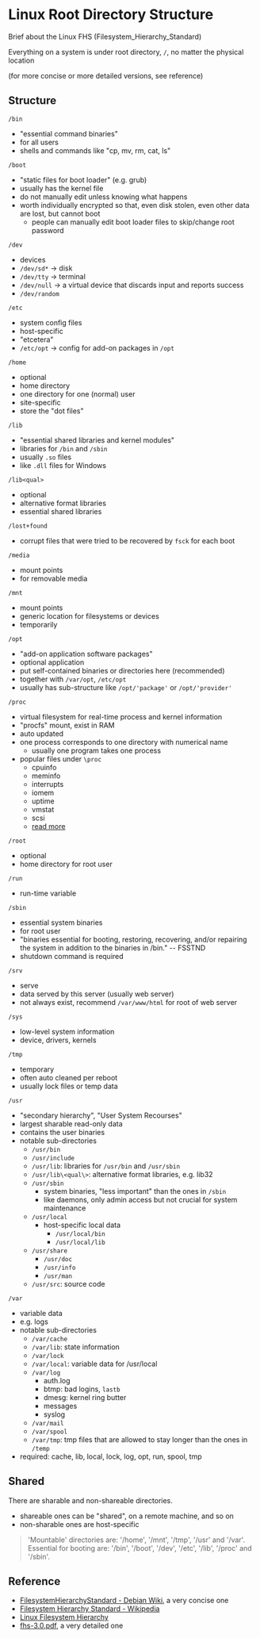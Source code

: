 # Linux Root Directory Structure

Brief about the Linux FHS (Filesystem_Hierarchy_Standard)

Everything on a system is under root directory, `/`, no matter the physical location

(for more concise or more detailed versions, see reference)

## Structure

`/bin`

* "essential command binaries"
* for all users
* shells and commands like "cp, mv, rm, cat, ls"

`/boot`

* "static files for boot loader" (e.g. grub)
* usually has the kernel file
* do not manually edit unless knowing what happens
* worth individually encrypted so that, even disk stolen, even other data are lost, but cannot boot
  * people can manually edit boot loader files to skip/change root password

`/dev`

* devices
* `/dev/sd*` -> disk
* `/dev/tty` -> terminal
* `/dev/null` -> a virtual device that discards input and reports success
* `/dev/random`

`/etc`

* system config files
* host-specific
* "etcetera"
* `/etc/opt` -> config for add-on packages in `/opt`

`/home`

* optional
* home directory
* one directory for one (normal) user
* site-specific
* store the "dot files"

`/lib`

* "essential shared libraries and kernel modules"
* libraries for `/bin` and `/sbin`
* usually `.so` files
* like `.dll` files for Windows

`/lib<qual>`

* optional
* alternative format libraries
* essential shared libraries

`/lost+found`

* corrupt files that were tried to be recovered by `fsck` for each boot

`/media`

* mount points
* for removable media

`/mnt`

* mount points
* generic location for filesystems or devices
* temporarily

`/opt`

* "add-on application software packages"
* optional application
* put self-contained binaries or directories here (recommended)
* together with `/var/opt`, `/etc/opt`
* usually has sub-structure like `/opt/'package'` or `/opt/'provider'`

`/proc`

* virtual filesystem for real-time process and kernel information
* "procfs" mount, exist in RAM
* auto updated
* one process corresponds to one directory with numerical name
  * usually one program takes one process
* popular files under `\proc`
  * cpuinfo
  * meminfo
  * interrupts
  * iomem
  * uptime
  * vmstat
  * scsi 
  * [read more](http://www.tldp.org/LDP/Linux-Filesystem-Hierarchy/html/proc.html)

`/root`

* optional
* home directory for root user

`/run`

* run-time variable

`/sbin`

* essential system binaries
* for root user
* "binaries essential for booting, restoring, recovering, and/or repairing the system in addition to the binaries in /bin." -- FSSTND
* shutdown command is required

`/srv`

* serve
* data served by this server (usually web server)
* not always exist, recommend `/var/www/html` for root of web server

`/sys`

* low-level system information
* device, drivers, kernels

`/tmp`

* temporary
* often auto cleaned per reboot
* usually lock files or temp data

`/usr`

* "secondary hierarchy", "User System Recourses"
* largest sharable read-only data
* contains the user binaries
* notable sub-directories
  * `/usr/bin`
  * `/usr/include`
  * `/usr/lib`: libraries for `/usr/bin` and `/usr/sbin`
  * `/usr/lib\<qual\>`: alternative format libraries, e.g. lib32
  * `/usr/sbin`
    * system binaries, "less important" than the ones in `/sbin`
    * like daemons, only admin access but not crucial for system maintenance
  * `/usr/local`
    * host-specific local data
      * `/usr/local/bin`
      * `/usr/local/lib`
  * `/usr/share`
    * `/usr/doc`
    * `/usr/info`
    * `/usr/man`
  * `/usr/src`: source code

`/var`

* variable data
* e.g. logs
* notable sub-directories
  * `/var/cache`
  * `/var/lib`: state information
  * `/var/lock`
  * `/var/local`: variable data for /usr/local
  * `/var/log`
    * auth.log
    * btmp: bad logins, `lastb`
    * dmesg: kernel ring butter
    * messages
    * syslog
  * `/var/mail`
  * `/var/spool`
  * `/var/tmp`: tmp files that are allowed to stay longer than the ones in `/temp`
* required: cache, lib, local, lock, log, opt, run, spool, tmp

## Shared

There are sharable and non-shareable directories.

* shareable ones can be "shared", on a remote machine, and so on
* non-sharable ones are host-specific

> 'Mountable' directories are: '/home', '/mnt', '/tmp', '/usr' and '/var'.
> Essential for booting are: '/bin', '/boot', '/dev', '/etc', '/lib', '/proc' and '/sbin'.

## Reference

* [FilesystemHierarchyStandard - Debian Wiki](https://wiki.debian.org/FilesystemHierarchyStandard), a very concise one
* [Filesystem Hierarchy Standard - Wikipedia](https://en.wikipedia.org/wiki/Filesystem_Hierarchy_Standard)
* [Linux Filesystem Hierarchy](http://www.tldp.org/LDP/Linux-Filesystem-Hierarchy/html/)
* [fhs-3.0.pdf](https://refspecs.linuxfoundation.org/FHS_3.0/fhs-3.0.pdf), a very detailed one
